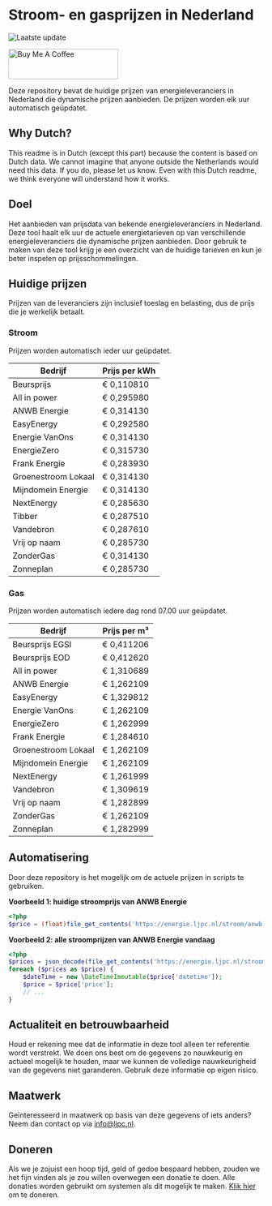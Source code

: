 # Stroom- en gasprijzen in Nederland

![Laatste update](https://img.shields.io/badge/laatste%20update-2024--10--29%2011%3A00%20CET-brightgreen)

<a href="https://www.buymeacoffee.com/Lars-" target="_blank"><img src="https://cdn.buymeacoffee.com/buttons/v2/default-orange.png" alt="Buy Me A Coffee" height="60" style="height: 60px !important;width: 217px !important;" ></a>

Deze repository bevat de huidige prijzen van energieleveranciers in Nederland die dynamische prijzen aanbieden. De prijzen worden elk uur automatisch geüpdatet.

## Why Dutch?

This readme is in Dutch (except this part) because the content is based on Dutch data. We cannot imagine that anyone outside the Netherlands would need this data. If you do, please let us know. Even with this Dutch readme, we think
everyone will understand how it works.

## Doel

Het aanbieden van prijsdata van bekende energieleveranciers in Nederland. Deze tool haalt elk uur de actuele energietarieven op van verschillende energieleveranciers die dynamische prijzen aanbieden. Door gebruik te maken van deze tool
krijg je een overzicht van de huidige tarieven en kun je beter inspelen op prijsschommelingen.

## Huidige prijzen

Prijzen van de leveranciers zijn inclusief toeslag en belasting, dus de prijs die je werkelijk betaalt.

### Stroom

Prijzen worden automatisch ieder uur geüpdatet.

 Bedrijf | Prijs per kWh 
---------|---------------
Beursprijs | € 0,110810
All in power | € 0,295980
ANWB Energie | € 0,314130
EasyEnergy | € 0,292580
Energie VanOns | € 0,314130
EnergieZero | € 0,315730
Frank Energie | € 0,283930
Groenestroom Lokaal | € 0,314130
Mijndomein Energie | € 0,314130
NextEnergy | € 0,285630
Tibber | € 0,287510
Vandebron | € 0,287610
Vrij op naam | € 0,285730
ZonderGas | € 0,314130
Zonneplan | € 0,285730


### Gas

Prijzen worden automatisch iedere dag rond 07.00 uur geüpdatet.

 Bedrijf | Prijs per m³ 
---------|--------------
Beursprijs EGSI | € 0,411206
Beursprijs EOD | € 0,412620
All in power | € 1,310689
ANWB Energie | € 1,262109
EasyEnergy | € 1,329812
Energie VanOns | € 1,262109
EnergieZero | € 1,262999
Frank Energie | € 1,284610
Groenestroom Lokaal | € 1,262109
Mijndomein Energie | € 1,262109
NextEnergy | € 1,261999
Vandebron | € 1,309619
Vrij op naam | € 1,282899
ZonderGas | € 1,262109
Zonneplan | € 1,282999


## Automatisering

Door deze repository is het mogelijk om de actuele prijzen in scripts te gebruiken.

**Voorbeeld 1: huidige stroomprijs van ANWB Energie**

```php
<?php
$price = (float)file_get_contents('https://energie.ljpc.nl/stroom/anwb-energie-nu.txt');

```

**Voorbeeld 2: alle stroomprijzen van ANWB Energie vandaag**

```php
<?php
$prices = json_decode(file_get_contents('https://energie.ljpc.nl/stroom/all-in-power-vandaag.json'),true);
foreach ($prices as $price) {
    $dateTime = new \DateTimeImmutable($price['datetime']);
    $price = $price['price'];
    // ...
}
```

## Actualiteit en betrouwbaarheid

Houd er rekening mee dat de informatie in deze tool alleen ter referentie wordt verstrekt. We doen ons best om de gegevens zo nauwkeurig en actueel mogelijk te houden, maar we kunnen de volledige nauwkeurigheid van de gegevens niet
garanderen. Gebruik deze informatie op eigen risico.

## Maatwerk

Geïnteresseerd in maatwerk op basis van deze gegevens of iets anders? Neem dan contact op
via [info@ljpc.nl](mailto:info@ljpc.nl?subject=Energie%20prijzen).

## Doneren

Als we je zojuist een hoop tijd, geld of gedoe bespaard hebben, zouden we het fijn vinden als je zou willen overwegen een
donatie te doen. Alle donaties worden gebruikt om systemen als dit mogelijk te
maken. [Klik hier](https://www.buymeacoffee.com/Lars-) om te doneren.
